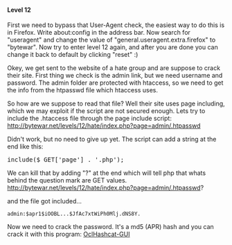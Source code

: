 #### Level 12

First we need to bypass that User-Agent check, the easiest way to do this is in Firefox. Write about:config in the address bar.
Now search for  "useragent" and change the value of "general.useragent.extra.firefox" to "bytewar".
Now try to enter level 12 again, and after you are done you can change it back to default by clicking "reset" :)

Okey, we get sent to the website of a hate group and are suppose to crack their site. First thing we check is the admin link, but we need username and password.
The admin folder are protected with htaccess, so we need to get the info from the htpasswd file which htaccess uses.

So how are we suppose to read that file? Well their site uses page including, which we may exploit if the script are not secured enough.
Lets try to include the .htaccess file through the page include script:
http://bytewar.net/levels/12/hate/index.php?page=admin/.htpasswd

Didn't work, but no need to give up yet. The script can add a string at the end like this:

<pre class="brush: php;">
include($_GET['page'] . '.php');
</pre>

We can kill that by adding "?" at the end which will tell php that whats behind the question mark are GET values.
http://bytewar.net/levels/12/hate/index.php?page=admin/.htpasswd?

and the file got included...

```
admin:$apr1$iOOBL...$JfAc7xtWiPh0Mlj.dNS8Y.
```

Now we need to crack the password.
It's a md5 (APR) hash and you can crack it with this program: <a href="http://hashcrack.blogspot.com/">OclHashcat-GUI</a>
